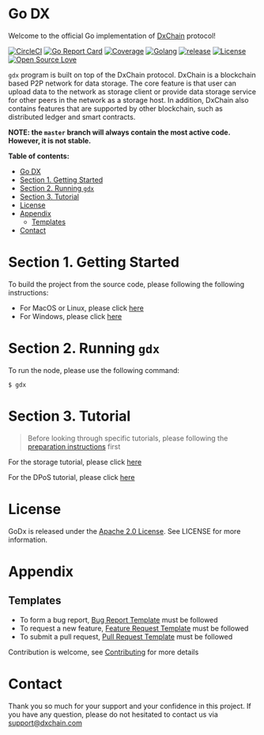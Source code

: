 # Go DX

Welcome to the official Go implementation of [DxChain](https://www.dxchain.com) protocol!

[![CircleCI](https://circleci.com/gh/DxChainNetwork/godx.svg?style=svg&circle-token=f2062f8bae0aee80ef408bcfff103e2ab73d8b39)](https://circleci.com/gh/DxChainNetwork/godx)
[![Go Report Card](https://goreportcard.com/badge/github.com/DxChainNetwork/godx)](https://goreportcard.com/report/github.com/DxChainNetwork/godx)
[![Coverage](https://codecov.io/gh/DxChainNetwork/godx/branch/master/graph/badge.svg)](https://codecov.io/gh/DxChainNetwork/godx)
[![Golang](https://img.shields.io/badge/go-1.11.4-blue.svg)](https://golang.org/dl/)
[![release](https://img.shields.io/badge/release-v0.9.1-blue)](https://github.com/DxChainNetwork/godx/releases)
[![License](https://img.shields.io/badge/License-Apache%202.0-blue.svg)](https://opensource.org/licenses/Apache-2.0)
[![Open Source Love](https://badges.frapsoft.com/os/v1/open-source.png?v=103)](https://opensource.org/)

`gdx` program is built on top of the DxChain protocol. DxChain is a blockchain based P2P network for data storage. The core feature is that user can upload data to the network as storage client or provide data storage service for other peers in the network as a storage host. In addition, DxChain also contains features that are supported by other blockchain, such as distributed ledger and smart contracts.

**NOTE: the `master` branch will always contain the most active code. However, it is not stable.**

**Table of contents:**
- [Go DX](#go-dx)
- [Section 1. Getting Started](#section-1-getting-started)
- [Section 2. Running `gdx`](#section-2-running-gdx)
- [Section 3. Tutorial](#section-3-tutorial)
- [License](#license)
- [Appendix](#appendix)
  - [Templates](#templates)
- [Contact](#contact)

# Section 1. Getting Started

To build the project from the source code, please following the following instructions:

-  For MacOS or Linux, please click [here](./LINUX.md)
-  For Windows, please click [here](./WINDOWS.md)

# Section 2. Running `gdx`

To run the node, please use the following command:

```shell
$ gdx
```

# Section 3. Tutorial

> Before looking through specific tutorials, please following the [preparation instructions](https://github.com/DxChainNetwork/godx-doc/blob/master/gdx/gdx-manual/manual_en.md) first

For the storage tutorial, please click [here](https://github.com/DxChainNetwork/godx-doc/blob/master/gdx/gdx-manual/storage_manual/storage_en.md)

For the DPoS tutorial, please click [here](https://github.com/DxChainNetwork/godx-doc/blob/master/gdx/gdx-manual/dpos_manual/dpos_en.md)

# License

GoDx is released under the [Apache 2.0 License](https://opensource.org/licenses/Apache-2.0). See LICENSE for more information.

# Appendix

## Templates

* To form a bug report, [Bug Report Template](./.github/ISSUE_TEMPLATE/bug_report.md) must be followed
* To request a new feature, [Feature Request Template](./.github/ISSUE_TEMPLATE/feature_request.md) must be followed
* To submit a pull request, [Pull Request Template](./.github/PULL_REQUEST_TEMPLATE/pull_request_template.md) must be followed

Contribution is welcome, see [Contributing](./CONTRIBUTING.md) for more details

# Contact

Thank you so much for your support and your confidence in this project. If you have any question, please do not hesitated to contact us via support@dxchain.com